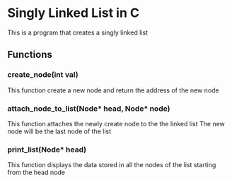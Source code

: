 # Singly Linked List in C

This is a program that creates a singly linked list

## Functions

### create_node(int val)

This function create a new node and return the address of the new node

### attach_node_to_list(Node* head, Node* node) 

This function attaches the newly create node to the the linked list
The new node will be the last node of the list

### print_list(Node* head)

This function displays the data stored in all the nodes of the list starting from the head node

